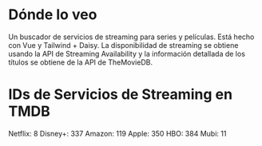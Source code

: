 # Dónde lo veo


Un buscador de servicios de streaming para series y películas. Está hecho con Vue y Tailwind + Daisy.
La disponibilidad de streaming se obtiene usando la API de Streaming Availability y la información detallada de los títulos se obtiene de la API de TheMovieDB.


# IDs de Servicios de Streaming en TMDB
Netflix: 8
Disney+: 337
Amazon: 119
Apple: 350
HBO: 384
Mubi: 11
